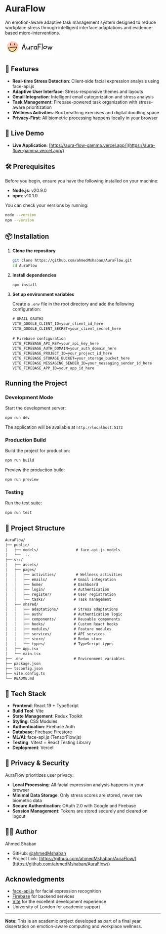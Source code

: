 # AuraFlow

An emotion-aware adaptive task management system designed to reduce workplace stress through intelligent interface adaptations and evidence-based micro-interventions.

![AuraFlow Logo](src/assets/images/auraFlow-normal-colors.png)

## 🌟 Features

- **Real-time Stress Detection**: Client-side facial expression analysis using face-api.js
- **Adaptive User Interface**: Stress-responsive themes and layouts
- **Gmail Integration**: Intelligent email categorization and stress analysis
- **Task Management**: Firebase-powered task organization with stress-aware prioritization
- **Wellness Activities**: Box breathing exercises and digital doodling space
- **Privacy-First**: All biometric processing happens locally in your browser

## 🚀 Live Demo

- **Live Application**: [https://aura-flow-gamma.vercel.app/](https://aura-flow-gamma.vercel.app/)

## 🛠️ Prerequisites

Before you begin, ensure you have the following installed on your machine:

- **Node.js**: v20.9.0
- **npm**: v10.1.0

You can check your versions by running:

```bash
node --version
npm --version
```

## 📦 Installation

1. **Clone the repository**

   ```bash
   git clone https://github.com/ahmedMshaban/AuraFlow.git
   cd AuraFlow
   ```

2. **Install dependencies**

   ```bash
   npm install
   ```

3. **Set up environment variables**

   Create a `.env` file in the root directory and add the following configuration:

   ```env
   # GMAIL OAUTH2
   VITE_GOOGLE_CLIENT_ID=your_client_id_here
   VITE_GOOGLE_CLIENT_SECRET=your_client_secret_here

   # Firebase configuration
   VITE_FIREBASE_API_KEY=your_api_key_here
   VITE_FIREBASE_AUTH_DOMAIN=your_auth_domain_here
   VITE_FIREBASE_PROJECT_ID=your_project_id_here
   VITE_FIREBASE_STORAGE_BUCKET=your_storage_bucket_here
   VITE_FIREBASE_MESSAGING_SENDER_ID=your_messaging_sender_id_here
   VITE_FIREBASE_APP_ID=your_app_id_here
   ```

## Running the Project

### Development Mode

Start the development server:

```bash
npm run dev
```

The application will be available at `http://localhost:5173`

### Production Build

Build the project for production:

```bash
npm run build
```

Preview the production build:

```bash
npm run preview
```

### Testing

Run the test suite:

```bash
npm run test
```

## 📁 Project Structure

```text
AuraFlow/
├── public/
│   ├── models/                 # face-api.js models
│   └── ...
├── src/
│   ├── assets/
│   ├── pages/
│   │   ├── activities/         # Wellness activities
│   │   ├── emails/            # Gmail integration
│   │   ├── home/              # Dashboard
│   │   ├── login/             # Authentication
│   │   ├── register/          # User registration
│   │   └── tasks/             # Task management
│   ├── shared/
│   │   ├── adaptations/       # Stress adaptations
│   │   ├── auth/              # Authentication logic
│   │   ├── components/        # Reusable components
│   │   ├── hooks/             # Custom React hooks
│   │   ├── modules/           # Feature modules
│   │   ├── services/          # API services
│   │   ├── store/             # Redux store
│   │   └── types/             # TypeScript types
│   ├── App.tsx
│   └── main.tsx
├── .env                       # Environment variables
├── package.json
├── tsconfig.json
├── vite.config.ts
└── README.md
```

## 🔧 Tech Stack

- **Frontend**: React 19 + TypeScript
- **Build Tool**: Vite
- **State Management**: Redux Toolkit
- **Styling**: CSS Modules
- **Authentication**: Firebase Auth
- **Database**: Firebase Firestore
- **ML/AI**: face-api.js (TensorFlow.js)
- **Testing**: Vitest + React Testing Library
- **Deployment**: Vercel

## 🔐 Privacy & Security

AuraFlow prioritizes user privacy:

- **Local Processing**: All facial expression analysis happens in your browser
- **Minimal Data Storage**: Only stress scores are stored, never raw biometric data
- **Secure Authentication**: OAuth 2.0 with Google and Firebase
- **Session Management**: Tokens are stored securely and cleared on logout

## 👨‍💻 Author

Ahmed Shaban

- GitHub: [@ahmedMshaban](https://github.com/ahmedMshaban)
- Project Link: [https://github.com/ahmedMshaban/AuraFlow/](https://github.com/ahmedMshaban/AuraFlow/)

## Acknowledgments

- [face-api.js](https://github.com/justadudewhohacks/face-api.js) for facial expression recognition
- [Firebase](https://firebase.google.com/) for backend services
- [Vite](https://vitejs.dev/) for the excellent development experience
- University of London for academic support

---

**Note**: This is an academic project developed as part of a final year dissertation on emotion-aware computing and workplace wellness.
